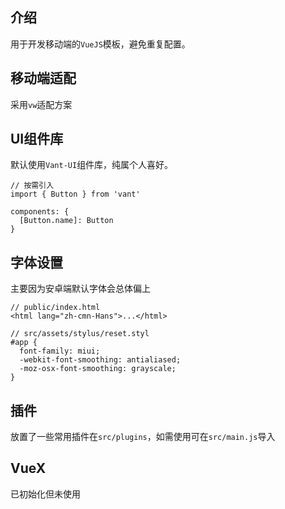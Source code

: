 ## 介绍  
用于开发移动端的`VueJS`模板，避免重复配置。
## 移动端适配
采用`vw`适配方案
## UI组件库
默认使用`Vant-UI`组件库，纯属个人喜好。  
```
// 按需引入
import { Button } from 'vant'

components: {
  [Button.name]: Button
}
```

## 字体设置
主要因为安卓端默认字体会总体偏上
```
// public/index.html
<html lang="zh-cmn-Hans">...</html>
```
```
// src/assets/stylus/reset.styl
#app {
  font-family: miui;
  -webkit-font-smoothing: antialiased;
  -moz-osx-font-smoothing: grayscale;
}
```
## 插件
放置了一些常用插件在`src/plugins`，如需使用可在`src/main.js`导入

## VueX
已初始化但未使用
